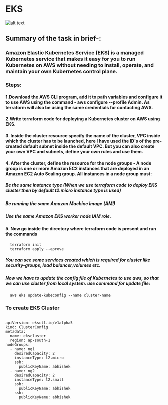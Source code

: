 # EKS
![alt text](https://image.slidesharecdn.com/containers-eks-efdba033-6aca-4c87-9222-146570ffd106-234989226-180322152202/95/containers-amazon-eks-1-638.jpg?cb=1521732142)
##  Summary of the task in brief-:


### Amazon Elastic Kubernetes Service (EKS) is a managed Kubernetes service that makes it easy for you to run Kubernetes on AWS without needing to install, operate, and maintain       your own Kubernetes control plane.

### Steps:

#### 1.Download the AWS CLI program, add it to path variables and configure it to use AWS using the command - aws configure --profile Admin. As terraform will also be using the same credentials for contacting AWS.

#### 2.Write terraform code for deploying a Kubernetes cluster on AWS using EKS.

#### 3.  Inside the cluster resource specify the name of the cluster, VPC inside which the cluster has to be launched, here I have used the ID's of the pre-created default subnet inside the default VPC. But you can also create your own VPC and subnets, define your own rules and use them.

#### 4. After the cluster, define the resource for the node groups - A node group is one or more Amazon EC2 instances that are deployed in an Amazon EC2 Auto Scaling group. All instances in a node group must:

##### Be the same instance type (When we use terraform code to deploy EKS cluster then by default t2.micro instance type is used)
##### Be running the same Amazon Machine Image (AMI)
##### Use the same Amazon EKS worker node IAM role.
#### 5. Now go inside the directory where terraform code is present and run the commands
      terraform init
      terraform apply --aprove
      
##### You can see some services created which is required for cluster like security-groups, load balancer,volumes etc.

##### Now we have to update the config file of Kubernetes to use aws, so that we can use cluster from local system. use command for update file:      
      aws eks update-kubeconfig --name cluster-name
### To create EKS Cluster
```

apiVersion: eksctl.io/v1alpha5
kind: ClusterConfig
metadata:
  name: ekscluster
  region: ap-south-1
nodeGroups:
  - name: ng1
    desiredCapacity: 2
    instanceType: t2.micro
    ssh:
      publicKeyName: abhishek
  - name: ng2
    desiredCapacity: 2
    instanceType: t2.small
    ssh:
      publicKeyName: abhishek
    ssh:
      publicKeyName: abhishek
```
